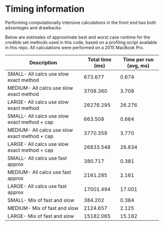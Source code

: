 # Timing information

Performing computationally intensive calculations in the front end has both advantages and drawbacks.

Below are estimates of approximate best and worst case runtime for the credible set methods used in this code,
based on a profiling script available in this repo. All calculations were performed on a 2015 MacBook Pro.


| Description                                   | Total time (ms) | Time per run (avg, ms) |
| --------------------------------------------- | ----------------| ---------------------- |
| SMALL- All calcs use slow exact method        | 673.677         | 0.674                  |
| MEDIUM- All calcs use slow exact method       | 3708.360        | 3.708                  |
| LARGE- All calcs use slow exact method        | 26276.295       | 26.276                 |
| SMALL- All calcs use slow exact method + cap  | 663.508         | 0.664                  |
| MEDIUM- All calcs use slow exact method + cap | 3770.359        | 3.770                  |
| LARGE- All calcs use slow exact method + cap  | 26833.548       | 26.834                 |
| SMALL- All calcs use fast approx              | 380.717         | 0.381                  |
| MEDIUM- All calcs use fast approx             | 2161.285        | 2.161                  |
| LARGE- All calcs use fast approx              | 17001.494       | 17.001                 |
| SMALL- Mix of fast and slow                   | 384.202         | 0.384                  |
| MEDIUM- Mix of fast and slow                  | 2124.657        | 2.125                  |
| LARGE- Mix of fast and slow                   | 15182.065       | 15.182                 |
